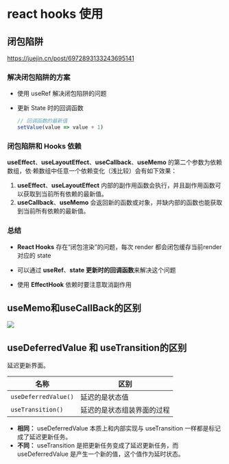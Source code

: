 # react hooks 使用

## 闭包陷阱

https://juejin.cn/post/6972893133243695141

### 解决闭包陷阱的方案

- 使用 useRef 解决闭包陷阱的问题

- 更新 State 时的回调函数
  
  ```ts
  // 回调函数的最新值
  setValue(value => value + 1)
  ```

### 闭包陷阱和 Hooks 依赖

**useEffect**、**useLayoutEffect**、**useCallback**、**useMemo** 的第二个参数为依赖数组，依·赖数组中任意一个依赖变化（浅比较）会有如下效果：

1. **useEffect**、**useLayoutEffect** 内部的副作用函数会执行，并且副作用函数可以获取到当前所有依赖的最新值。
2. **useCallback**、**useMemo** 会返回新的函数或对象，并缺内部的函数也能获取到当前所有依赖的最新值。

### 总结

- **React Hooks** 存在“闭包渲染”的问题，每次 render 都会闭包缓存当前render对应的 state

- 可以通过 **useRef**、**state 更新时的回调函数**来解决这个问题

- 使用 **EffectHook** 依赖时要注意取消副作用

## useMemo和useCallBack的区别

![](../../imgs/useCallBack和usememo的区别seMemo.jpeg)

## useDeferredValue 和 useTransition的区别

延迟更新界面。

| 名称                   | 区别            |
| -------------------- | ------------- |
| `useDeferredValue()` | 延迟的是状态值       |
| `useTransition()`    | 延迟的是状态组装界面的过程 |

- **相同：** useDeferredValue 本质上和内部实现与 useTransition 一样都是标记成了延迟更新任务。
- **不同：** useTransition 是把更新任务变成了延迟更新任务，而 useDeferredValue 是产生一个新的值，这个值作为延时状态。
